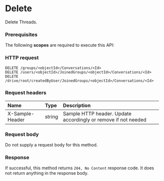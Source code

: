 # Delete

Delete Threads.
### Prerequisites
The following **scopes** are required to execute this API: 
### HTTP request
<!-- { "blockType": "ignored" } -->
```http
DELETE /groups/<objectId>/Conversations/<Id>
DELETE /users/<objectId>/JoinedGroups/<objectId>/Conversations/<Id>
DELETE /drive/root/createdByUser/JoinedGroups/<objectId>/Conversations/<Id>

```
### Request headers
| Name       | Type | Description|
|:---------------|:--------|:----------|
| X-Sample-Header  | string  | Sample HTTP header. Update accordingly or remove if not needed|

### Request body
Do not supply a request body for this method.


### Response
If successful, this method returns `204, No Content` response code. It does not return anything in the response body.


<!-- uuid: 93713206-fa02-48df-97bb-72304b6d766e
2015-10-25 12:56:09 UTC -->
<!-- {
  "type": "#page.annotation",
  "description": "Delete",
  "keywords": "",
  "section": "documentation",
  "tocPath": ""
}-->